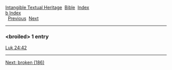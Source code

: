 [Intangible Textual Heritage](../../index)  [Bible](../index) 
[Index](index)   
[b Index](_b_)  
  [Previous](c01713)  [Next](c01715) 

------------------------------------------------------------------------

### &lt;broiled&gt; 1 entry

[Luk 24:42](../kjv/luk024.htm#042)  

------------------------------------------------------------------------

[Next: broken (186)](c01715)
